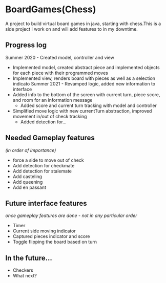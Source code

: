 # BoardGames(Chess)
A project to build virtual board games in java, starting with chess.This is a side project I work on and will add features to in my downtime.

## Progress log
Summer 2020 - Created model, controller and view
* Implemented model, created abstract piece and implemented objects for each piece with their programmed moves
* Implemented view, renders board with pieces as well as a selection indicato
Summer 2021 - Revamped logic, added new information to interface
* Added info to the bottom of the screen with current turn, piece score, and room for an information message
  * Added score and current turn tracking with model and controller
* Simplified move logic with new currentTurn abstraction, improved movement in/out of check tracking
  * Added detection for...  

## Needed Gameplay features
*(in order of importance)*
* force a side to move out of check
* Add detection for checkmate
* Add detection for stalemate
* Add casteling
* Add queening
* Add en passant

## Future interface features
*once gameplay features are done - not in any particular order*
* Timer
* Current side moving indicator
* Captured pieces indicator and score
* Toggle flipping the board based on turn

## In the future...
* Checkers
* What next?
